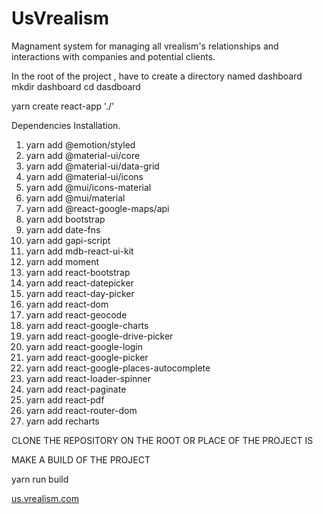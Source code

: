 # UsVrealism
Magnament system for managing all  vrealism's relationships and interactions with companies and potential clients.

In the root of the project , have to create a directory named dashboard mkdir dashboard 
cd dasdboard

yarn create react-app './'

Dependencies Installation.

1. yarn add @emotion/styled
2. yarn add @material-ui/core
3. yarn add @material-ui/data-grid
4. yarn add @material-ui/icons
5. yarn add @mui/icons-material
6. yarn add @mui/material
7. yarn add @react-google-maps/api
8. yarn add bootstrap
9. yarn add date-fns
10. yarn add gapi-script
11. yarn add mdb-react-ui-kit
12. yarn add moment
13. yarn add react-bootstrap
14. yarn add react-datepicker
15. yarn add react-day-picker
16. yarn add react-dom
17. yarn add react-geocode
18. yarn add react-google-charts
19. yarn add react-google-drive-picker
20. yarn add react-google-login
21. yarn add react-google-picker
22. yarn add react-google-places-autocomplete
23. yarn add react-loader-spinner
24. yarn add react-paginate
25. yarn add react-pdf
26. yarn add react-router-dom
27. yarn add recharts

CLONE THE REPOSITORY ON THE ROOT OR PLACE OF THE PROJECT IS

MAKE A BUILD OF THE PROJECT

yarn run build

<a href>us.vrealism.com<a/>

















